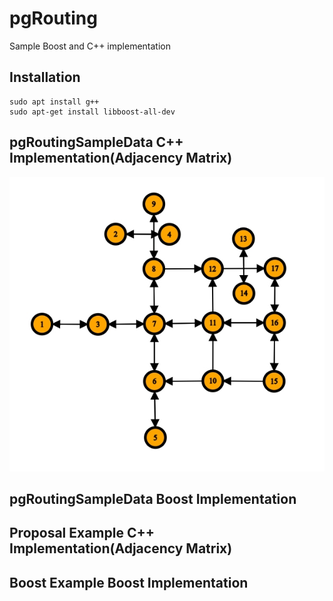 # pgRouting

Sample Boost and C++ implementation

## Installation
```
sudo apt install g++
sudo apt-get install libboost-all-dev
```
## pgRoutingSampleData C++ Implementation(Adjacency Matrix)
<img src="images/pgrouting example.jpg" alt="Alt text" title="Optional title">

## pgRoutingSampleData Boost Implementation 
## Proposal Example C++ Implementation(Adjacency Matrix)
## Boost Example Boost Implementation

